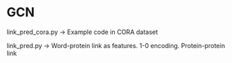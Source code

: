 # GCN

link_pred_cora.py -> Example code in CORA dataset

link_pred.py -> Word-protein link as features. 1-0 encoding. Protein-protein link
